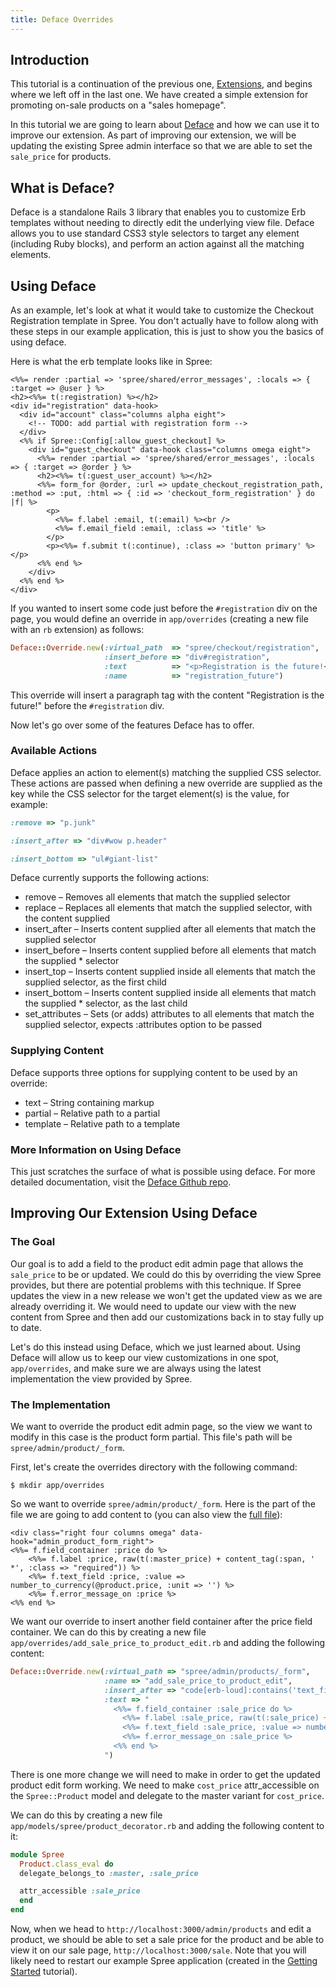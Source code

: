 ```yaml
---
title: Deface Overrides
---
```


## Introduction

This tutorial is a continuation of the previous one, [Extensions](/developer/tutorials/extensions/), and begins where we left off in the last one. We have created a simple extension for promoting on-sale products on a "sales homepage".

In this tutorial we are going to learn about [Deface](http://github.com/spree/deface) and how we can use it to improve our extension. As part of improving our extension, we will be updating the existing Spree admin interface so that we are able to set the `sale_price` for products.

## What is Deface?

Deface is a standalone Rails 3 library that enables you to customize Erb templates without needing to directly edit the underlying view file. Deface allows you to use standard CSS3 style selectors to target any element (including Ruby blocks), and perform an action against all the matching elements.

## Using Deface

As an example, let's look at what it would take to customize the Checkout Registration template in Spree. You don't actually have to follow along with these steps in our example application, this is just to show you the basics of using deface.

Here is what the erb template looks like in Spree:

```erb
<%%= render :partial => 'spree/shared/error_messages', :locals => { :target => @user } %>
<h2><%%= t(:registration) %></h2>
<div id="registration" data-hook>
  <div id="account" class="columns alpha eight">
    <!-- TODO: add partial with registration form -->
  </div>
  <%% if Spree::Config[:allow_guest_checkout] %>
    <div id="guest_checkout" data-hook class="columns omega eight">
      <%%= render :partial => 'spree/shared/error_messages', :locals => { :target => @order } %>
      <h2><%%= t(:guest_user_account) %></h2>
      <%%= form_for @order, :url => update_checkout_registration_path, :method => :put, :html => { :id => 'checkout_form_registration' } do |f| %>
        <p>
          <%%= f.label :email, t(:email) %><br />
          <%%= f.email_field :email, :class => 'title' %>
        </p>
        <p><%%= f.submit t(:continue), :class => 'button primary' %></p>
      <%% end %>
    </div>
  <%% end %>
</div>
```

If you wanted to insert some code just before the `#registration` div on the page, you would define an override in `app/overrides` (creating a new file with an `rb` extension) as follows:

```ruby
Deface::Override.new(:virtual_path  => "spree/checkout/registration",
                     :insert_before => "div#registration",
                     :text          => "<p>Registration is the future!</p>",
                     :name          => "registration_future")
```

This override will insert a paragraph tag with the content "Registration is the future!" before the `#registration` div.

Now let's go over some of the features Deface has to offer.

### Available Actions

Deface applies an action to element(s) matching the supplied CSS selector. These actions are passed when defining a new override are supplied as the key while the CSS selector for the target element(s) is the value, for example:

```ruby
:remove => "p.junk"

:insert_after => "div#wow p.header"

:insert_bottom => "ul#giant-list"
```

Deface currently supports the following actions:

* remove – Removes all elements that match the supplied selector
* replace – Replaces all elements that match the supplied selector, with the content supplied
* insert_after – Inserts content supplied after all elements that match the supplied selector
* insert_before – Inserts content supplied before all elements that match the supplied * selector
* insert_top – Inserts content supplied inside all elements that match the supplied selector, as the first child
* insert_bottom – Inserts content supplied inside all elements that match the supplied * selector, as the last child
* set_attributes – Sets (or adds) attributes to all elements that match the supplied selector, expects :attributes option to be passed

### Supplying Content

Deface supports three options for supplying content to be used by an override:

* text – String containing markup
* partial – Relative path to a partial
* template – Relative path to a template

### More Information on Using Deface

This just scratches the surface of what is possible using deface. For more detailed documentation, visit the [Deface Github repo](http://github.com/spree/deface).

## Improving Our Extension Using Deface

### The Goal

Our goal is to add a field to the product edit admin page that allows the `sale_price` to be or updated. We could do this by overriding the view Spree provides, but there are potential problems with this technique. If Spree updates the view in a new release we won't get the updated view as we are already overriding it. We would need to update our view with the new content from Spree and then add our customizations back in to stay fully up to date.

Let's do this instead using Deface, which we just learned about. Using Deface will allow us to keep our view customizations in one spot, `app/overrides`, and make sure we are always using the latest implementation the view provided by Spree.

### The Implementation

We want to override the product edit admin page, so the view we want to modify in this case is the product form partial. This file's path will be `spree/admin/product/_form`.

First, let's create the overrides directory with the following command:

```shell
$ mkdir app/overrides
```

So we want to override `spree/admin/product/_form`. Here is the part of the file we are going to add content to (you can also view the [full file](https://github.com/spree/spree/blob/1-3-stable/core/app/views/spree/admin/products/_form.html.erb)):

```erb
<div class="right four columns omega" data-hook="admin_product_form_right">
<%%= f.field_container :price do %>
    <%%= f.label :price, raw(t(:master_price) + content_tag(:span, ' *', :class => "required")) %>
    <%%= f.text_field :price, :value => number_to_currency(@product.price, :unit => '') %>
    <%%= f.error_message_on :price %>
<%% end %>
```

We want our override to insert another field container after the price field container. We can do this by creating a new file `app/overrides/add_sale_price_to_product_edit.rb` and adding the following content:

```ruby
Deface::Override.new(:virtual_path => "spree/admin/products/_form",
                     :name => "add_sale_price_to_product_edit",
                     :insert_after => "code[erb-loud]:contains('text_field :price')",
                     :text => "
                       <%%= f.field_container :sale_price do %>
                         <%%= f.label :sale_price, raw(t(:sale_price) + content_tag(:span, ' *')) %>
                         <%%= f.text_field :sale_price, :value => number_to_currency(@product.sale_price, :unit => '') %>
                         <%%= f.error_message_on :sale_price %>
                       <%% end %>
                     ")
```

There is one more change we will need to make in order to get the updated product edit form working. We need to make `cost_price` attr_accessible on the `Spree::Product` model and delegate to the master variant for `cost_price`.

We can do this by creating a new file `app/models/spree/product_decorator.rb` and adding the following content to it:

```ruby
module Spree
  Product.class_eval do
  delegate_belongs_to :master, :sale_price

  attr_accessible :sale_price
  end
end
```

Now, when we head to `http://localhost:3000/admin/products` and edit a product, we should be able to set a sale price for the product and be able to view it on our sale page, `http://localhost:3000/sale`. Note that you will likely need to restart our example Spree application (created in the [Getting Started](/developer/tutorial/getting_started/) tutorial).
